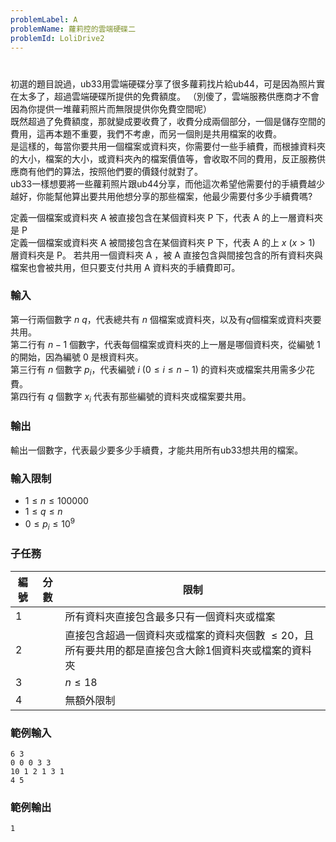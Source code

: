 ```yaml
---
problemLabel: A
problemName: 蘿莉控的雲端硬碟二
problemId: LoliDrive2
---
```


#

初選的題目說過，ub33用雲端硬碟分享了很多蘿莉找片給ub44，可是因為照片實在太多了，超過雲端硬碟所提供的免費額度。 （別傻了，雲端服務供應商才不會因為你提供一堆蘿莉照片而無限提供你免費空間呢）  
既然超過了免費額度，那就變成要收費了，收費分成兩個部分，一個是儲存空間的費用，這再本題不重要，我們不考慮，而另一個則是共用檔案的收費。  
是這樣的，每當你要共用一個檔案或資料夾，你需要付一些手續費，而根據資料夾的大小，檔案的大小，或資料夾內的檔案價值等，會收取不同的費用，反正服務供應商有他們的算法，按照他們要的價錢付就對了。  
ub33一樣想要將一些蘿莉照片跟ub44分享，而他這次希望他需要付的手續費越少越好，你能幫他算出要共用他想分享的那些檔案，他最少需要付多少手續費嗎?  

定義一個檔案或資料夾 A 被直接包含在某個資料夾 P 下，代表 A 的上一層資料夾是 P  
定義一個檔案或資料夾 A 被間接包含在某個資料夾 P 下，代表 A 的上 $x$ ($x>1$) 層資料夾是 P。
若共用一個資料夾 A ，被 A 直接包含與間接包含的所有資料夾與檔案也會被共用，但只要支付共用 A 資料夾的手續費即可。  

### 輸入
第一行兩個數字 $n$ $q$，代表總共有 $n$ 個檔案或資料夾，以及有$q$個檔案或資料夾要共用。  
第二行有 $n-1$ 個數字，代表每個檔案或資料夾的上一層是哪個資料夾，從編號 $1$ 的開始，因為編號 $0$ 是根資料夾。  
第三行有 $n$ 個數字 $p_i$，代表編號 $i$ ($0 \leq i \leq n-1$) 的資料夾或檔案共用需多少花費。  
第四行有 $q$ 個數字 $x_i$ 代表有那些編號的資料夾或檔案要共用。  

### 輸出
輸出一個數字，代表最少要多少手續費，才能共用所有ub33想共用的檔案。  

### 輸入限制
* $1 \leq n \leq 100000$
* $1 \leq q \leq n$
* $0 \leq p_i \leq 10^9$

### 子任務
| 編號 | 分數 | 限制 |
| --- | -------- | -------- |
|1||所有資料夾直接包含最多只有一個資料夾或檔案|
|2||直接包含超過一個資料夾或檔案的資料夾個數 $\leq20$，且所有要共用的都是直接包含大餘1個資料夾或檔案的資料夾|
|3||$n \leq 18$|
|4||無額外限制|

### 範例輸入
```
6 3
0 0 0 3 3
10 1 2 1 3 1
4 5
```
### 範例輸出
```
1
```
